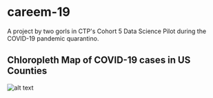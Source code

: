 # careem-19
A project by two gorls in CTP's Cohort 5 Data Science Pilot during the COVID-19 pandemic quarantino.

## Chloropleth Map of COVID-19 cases in US Counties 
![alt text](https://user-images.githubusercontent.com/35942529/83080899-65426f00-a04d-11ea-9c0f-37044f3c2841.png)
